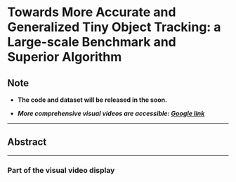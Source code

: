 # Towards More Accurate and Generalized Tiny Object Tracking: a Large-scale Benchmark and Superior Algorithm

## Note

- **The code and dataset will be released in the soon.**

- ***More comprehensive visual videos are accessible: [Google link](https://drive.google.com/file/d/1sLU90na7nlzqYqsuIhWlTxEBVxKWceJY/view?usp=drive_link)***

***
## Abstract

---

### Part of the visual video display

<!-- https://github.com/Gi-gigi/CMU-Net/assets/49682456/6803629d-7715-4d2f-ba7a-621e84cbce58>

<https://github.com/Gi-gigi/CMU-Net/assets/49682456/c239bade-31bb-44db-8eee-14c0d2b1857d>

<https://github.com/Gi-gigi/CMU-Net/assets/49682456/5a3c121d-a69f-4b37-a45b-d63fb4ffc61e>

<https://github.com/Gi-gigi/CMU-Net/assets/49682456/28e03ded-648b-4ff8-b655-2896335a93f9>

